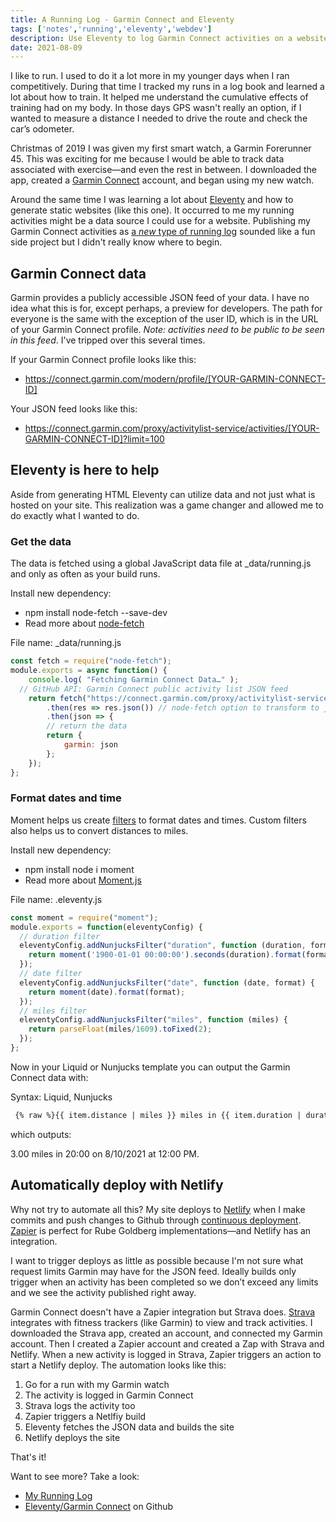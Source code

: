 ```yaml
---
title: A Running Log - Garmin Connect and Eleventy
tags: ['notes','running','eleventy','webdev']
description: Use Eleventy to log Garmin Connect activities on a website and automate the process with Zapier and Netlify. 
date: 2021-08-09
---
```

I like to run. I used to do it a lot more in my younger days when I ran competitively. During that time I tracked my runs in a log book and learned a lot about how to train. It helped me understand the cumulative effects of training had on my body. In those days GPS wasn't really an option, if I wanted to measure a distance I needed to drive the route and check the car’s odometer.

Christmas of 2019 I was given my first smart watch, a Garmin Forerunner 45. This was exciting for me because I would be able to track data associated with exercise—and even the rest in between. I downloaded the app, created a [Garmin Connect](https://connect.garmin.com/) account, and began using my new watch. 

Around the same time I was learning a lot about [Eleventy](https://www.11ty.dev) and how to generate static websites (like this one). It occurred to me my running activities might be a data source I could use for a website. Publishing my Garmin Connect activities as [a _new_ type of running log](/about/running/)  sounded like a fun side project but I didn't really know where to begin.

## Garmin Connect data
Garmin provides a publicly accessible JSON feed of your data. I have no idea what this is for, except perhaps, a preview for developers. The path for everyone is the same with the exception of the user ID, which is in the URL of your Garmin Connect profile. _Note: activities need to be public to be seen in this feed_. I've tripped over this several times. 

If your Garmin Connect profile looks like this:  
- https://connect.garmin.com/modern/profile/[YOUR-GARMIN-CONNECT-ID]

Your JSON feed looks like this:
- https://connect.garmin.com/proxy/activitylist-service/activities/[YOUR-GARMIN-CONNECT-ID]?limit=100

## Eleventy is here to help
Aside from generating HTML Eleventy can utilize data and not just what is hosted on your site. This realization was a game changer and allowed me to do exactly what I wanted to do. 

### Get the data 
The data is fetched using a global JavaScript data file at \_data/running.js and only as often as your build runs. 

Install new dependency: 
- npm install node-fetch --save-dev
- Read more about [node-fetch](https://www.npmjs.com/package/node-fetch)

File name:  \_data/running.js
```javascript
const fetch = require("node-fetch");
module.exports = async function() {
    console.log( "Fetching Garmin Connect Data…" );
  // GitHub API: Garmin Connect public activity list JSON feed
    return fetch("https://connect.garmin.com/proxy/activitylist-service/activities/[YOUR-GARMIN-CONNECT-ID]?limit=100")
        .then(res => res.json()) // node-fetch option to transform to json
        .then(json => {
        // return the data
        return {
            garmin: json
        };
    });
};
```

### Format dates and time
Moment helps us create [filters](https://www.11ty.dev/docs/filters/) to format dates and times.  Custom filters also helps us to convert distances to miles. 

Install new dependency: 
- npm install node i moment
- Read more about [Moment.js](https://momentjs.com)

File name:  .eleventy.js
```javascript 
const moment = require("moment");
module.exports = function(eleventyConfig) {
  // duration filter
  eleventyConfig.addNunjucksFilter("duration", function (duration, format) {
    return moment('1900-01-01 00:00:00').seconds(duration).format(format);
  });
  // date filter
  eleventyConfig.addNunjucksFilter("date", function (date, format) {
    return moment(date).format(format);
  });
  // miles filter
  eleventyConfig.addNunjucksFilter("miles", function (miles) {
    return parseFloat(miles/1609).toFixed(2);
  });
};
```

Now in your Liquid or Nunjucks template you can output the Garmin Connect data with:

Syntax: Liquid, Nunjucks
``` html
 {% raw %}{{ item.distance | miles }} miles in {{ item.duration | duration("mm:ss") }} on {{ item.startTimeLocal | date("M/D/Y") }} at {{ item.startTimeLocal | date("h:mm A")}}.{% endraw %}
```
which outputs:

3.00 miles in 20:00 on 8/10/2021 at 12:00 PM.

## Automatically deploy with Netlify
Why not try to automate all this? My site deploys to [Netlify](https://www.netlify.com) when I make commits and push changes to Github through [continuous deployment](https://www.netlify.com/blog/2015/09/17/continuous-deployment/). [Zapier](https://zapier.com/) is perfect for Rube Goldberg implementations—and Netlify has an integration. 

I want to trigger deploys as little as possible because I'm not sure what request limits Garmin may have for the JSON feed. Ideally builds only trigger when an activity has been completed so we don’t exceed any limits and we see the activity published right away. 

Garmin Connect doesn't have a Zapier integration but Strava does. [Strava](https://www.strava.com) integrates with fitness trackers (like Garmin) to view and track activities. I downloaded the Strava app, created an account, and connected my Garmin account. Then I created a Zapier account and created a Zap with Strava and Netlify. When a new activity is logged in Strava, Zapier triggers an action to start a Netlify deploy. The automation looks like this:
1. Go for a run with my Garmin watch
2. The activity is logged in Garmin Connect 
3. Strava logs the activity too
4. Zapier triggers a Netlfiy build 
5. Eleventy fetches the JSON data and builds the site
6. Netlify deploys the site

That's it!
 
 Want to see more? Take a look: 
- [My Running Log](/about/running/) 
- [Eleventy/Garmin Connect](https://github.com/joshcrain/eleventy-garmin-connect) on Github

